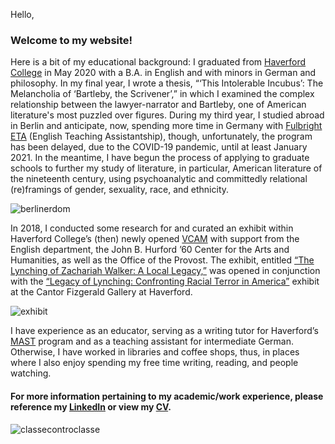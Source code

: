 Hello, 

### Welcome to my website!
 
Here is a bit of my educational background: I graduated from [Haverford College](https://www.haverford.edu/english) in May 2020 with a B.A. in English and with minors in German and philosophy. In my final year, I wrote a thesis, “‘This Intolerable Incubus’: The Melancholia of ‘Bartleby, the Scrivener’,” in which I examined the complex relationship between the lawyer-narrator and Bartleby, one of American literature's most puzzled over figures. During my third year, I studied abroad in Berlin and anticipate, now, spending more time in Germany with [Fulbright ETA](https://us.fulbrightonline.org/about/types-of-awards/english-teaching-assistant-awards) (English Teaching Assistantship), though, unfortunately, the program has been delayed, due to the COVID-19 pandemic, until at least January 2021. In the meantime, I have begun the process of applying to graduate schools to further my study of literature, in particular, American literature of the nineteenth century, using psychoanalytic and committedly relational (re)framings of gender, sexuality, race, and ethnicity.

![berlinerdom](https://drewcunningham.github.io/assets/berlinerdom.jpg) 

In 2018, I conducted some research for and curated an exhibit within Haverford College’s (then) newly opened [VCAM](https://www.haverford.edu/visual-culture-arts-and-media) with support from the English department, the John B. Hurford ’60 Center for the Arts and Humanities, as well as the Office of the Provost. The exhibit, entitled [“The Lynching of Zachariah Walker: A Local Legacy,”](https://blogs.haverford.edu/decentered/2018/10/25/preparing-for-the-legacy-of-lynching-an-interview-with-drew-cunningham-20/) was opened in conjunction with the [“Legacy of Lynching: Confronting Racial Terror in America”](https://exhibits.haverford.edu/thelegacyoflynching/about/) exhibit at the Cantor Fizgerald Gallery at Haverford.

![exhibit](https://drewcunningham.github.io/assets/2018exhibit1.jpg)

I have experience as an educator, serving as a writing tutor for Haverford’s [MAST](https://www.haverford.edu/mast) program and as a teaching assistant for intermediate German. Otherwise, I have worked in libraries and coffee shops, thus, in places where I also enjoy spending my free time writing, reading, and people watching.

#### For more information pertaining to my academic/work experience, please reference my [LinkedIn](https://www.linkedin.com/in/ddcunningham) or view my [CV](https://drewcunningham.github.io/assets/2020CVpublic.pdf). 

![classecontroclasse](https://drewcunningham.github.io/assets/classecontro.jpg)
